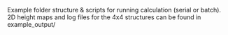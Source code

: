 Example folder structure & scripts for running calculation (serial or batch). 2D height maps and log files for the 4x4 structures can be found in example_output/
